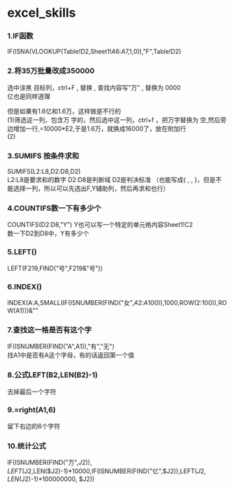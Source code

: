 # excel_skills

### 1.IF函数
  IF(ISNA(VLOOKUP(Table!D2,Sheet1!$A$6:$A$7,1,0)),"F",Table!D2)



### 2.将35万批量改成350000  
选中涂黑 目标列，ctrl+F , 替换 , 查找内容写"万" , 替换为 0000    
亿也是同样道理  

但是如果有1.6亿和1.6万，这样做是不行的  
(1)筛选这一列，包含万 字的，然后选中这一列，ctrl+f ，把万字替换为 空,然后旁边增加一行,=10000*E2,于是1.6万，就换成16000了，放在附加行  
(2)  


### 3.SUMIFS 按条件求和  
 SUMIFS(L2:L8,D2:D8,D2)  
 L2:L8是要求和的数字  D2:D8是判断域  D2是判决标准  （也能写成{ , , }，但是不能选择一列，所以可以先选出F,Y辅助列，然后再求和也行）  

### 4.COUNTIFS数一下有多少个   
  COUNTIFS(D2:D8,"Y")   Y也可以写一个特定的单元格内容Sheet1!C2  
  数一下D2到D8中，Y有多少个  


### 5.LEFT()  
  LEFT(F219,FIND("号",F219&"号"))  
  
  
### 6.INDEX()  
  INDEX(A:A,SMALL(IF(ISNUMBER(FIND("女",$A$2:$A$100)),1000,ROW($2:$100)),ROW(A1)))&""  

### 7.查找这一格是否有这个字    
IF(ISNUMBER(FIND("A",A1)),"有","无")  
找A1中是否有A这个字母，有的话返回第一个值  

### 8.公式LEFT(B2,LEN(B2)-1)  
去掉最后一个字符  

### 9.=right(A1,6)  
留下右边的6个字符  

### 10.统计公式  
  IF(ISNUMBER(FIND("万",$J2)),LEFT($J2,LEN($J2)-1)*10000,IF(ISNUMBER(FIND("亿",$J2)),LEFT($J2,LEN($J2)-1)*100000000, $J2))  